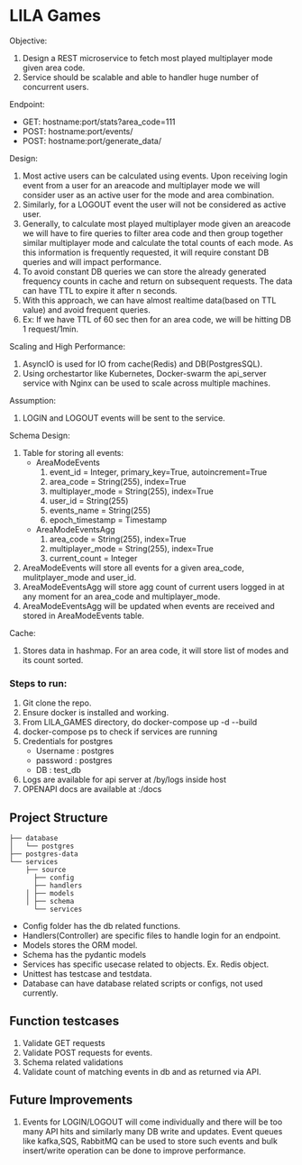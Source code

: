 # LILA Games

Objective:
1. Design a REST microservice to fetch most played multiplayer mode given area code.
2. Service should be scalable and able to handler huge number of concurrent users.

Endpoint:
 - GET: hostname:port/stats?area_code=111
 - POST: hostname:port/events/
 - POST: hostname:port/generate_data/

Design:
1. Most active users can be calculated using events. Upon receiving login event from a user for an areacode and 
multiplayer mode we will consider user as an active user for the mode and area combination.
2. Similarly, for a LOGOUT event the user will not be considered as active user.
3. Generally, to calculate most played multiplayer mode given an areacode we will have to
 fire queries to filter area code and then group together similar multiplayer mode 
 and calculate the total counts of each mode. As this information is frequently requested, 
 it will require constant DB queries and will impact performance. 
4. To avoid constant DB queries we can store the already generated frequency counts in cache and return on
 subsequent requests. The data can have TTL to expire it after n seconds. 
5. With this approach, we can have almost realtime data(based on TTL value) and avoid frequent queries.
6. Ex: If we have TTL of 60 sec then for an area code, we will be hitting DB 1 request/1min.

Scaling and High Performance:
1. AsyncIO is used for IO from cache(Redis) and DB(PostgresSQL).
2. Using orchestartor like Kubernetes, Docker-swarm the api_server service with Nginx can be used to 
scale across multiple machines. 

Assumption: 
1. LOGIN and LOGOUT events will be sent to the service. 

Schema Design:
1. Table for storing all events: 
   - AreaModeEvents 
       1. event_id = Integer, primary_key=True, autoincrement=True
       2. area_code = String(255), index=True
       3. multiplayer_mode = String(255), index=True
       4. user_id = String(255)
       5. events_name = String(255)
       6. epoch_timestamp =  Timestamp
   - AreaModeEventsAgg
       1. area_code = String(255), index=True
       2. multiplayer_mode = String(255), index=True
       3. current_count = Integer
2. AreaModeEvents will store all events for a given area_code, mulitplayer_mode and user_id. 
3. AreaModeEventsAgg will store agg count of current users logged in at any moment for an area_code and multiplayer_mode.
4. AreaModeEventsAgg will be updated when events are received and stored in AreaModeEvents table.

Cache:
1. Stores data in hashmap. For an area code, it will store list of modes and its count sorted.
### Steps to run:
1. Git clone the repo.
2. Ensure docker is installed and working.
3. From LILA_GAMES directory, do docker-compose up -d --build
4. docker-compose ps to check if services are running
5. Credentials for postgres
   - Username : postgres
   - password : postgres
   - DB : test_db
6. Logs are available for api server at /by/logs inside host
7. OPENAPI docs are available at <hostname>:<port>/docs


## Project Structure
```
├── database
│   └── postgres
├── postgres-data
└── services
    ├── source
      ├── config
      ├── handlers
    │ ├── models
    │ ├── schema
      └── services

```
 - Config folder has the db related functions. 
 - Handlers(Controller) are specific files to handle login for an endpoint.
 - Models stores the ORM model.
 - Schema has the pydantic models
 - Services has specific usecase related to objects. Ex. Redis object. 
 - Unittest has testcase and testdata.
 - Database can have database related scripts or configs, not used currently.

## Function testcases
1. Validate GET requests
2. Validate POST requests for events.
3. Schema related validations
4. Validate count of matching events in db and as returned via API.

## Future Improvements
1. Events for LOGIN/LOGOUT will come individually and there will be too many API hits and similarly 
many DB write and updates. Event queues like kafka,SQS, RabbitMQ can be used to store such events and bulk insert/write operation
can be done to improve performance.


